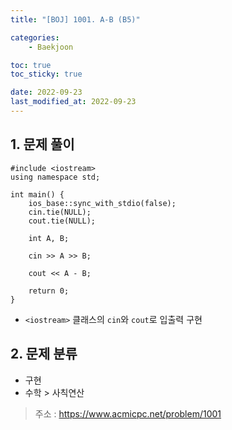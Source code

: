 ```yaml
---
title: "[BOJ] 1001. A-B (B5)"

categories:
    - Baekjoon

toc: true
toc_sticky: true

date: 2022-09-23
last_modified_at: 2022-09-23
---
```


## 1. 문제 풀이

```
#include <iostream>
using namespace std;

int main() {
    ios_base::sync_with_stdio(false);
    cin.tie(NULL);
    cout.tie(NULL);
    
    int A, B;
    
    cin >> A >> B;
    
    cout << A - B;
    
    return 0;
}
```

- ```<iostream>``` 클래스의 ```cin```와 ```cout```로 입출력 구현

## 2. 문제 분류
- 구현
- 수학 > 사칙연산

> 주소 : <a href="https://www.acmicpc.net/problem/1001">https://www.acmicpc.net/problem/1001</a>